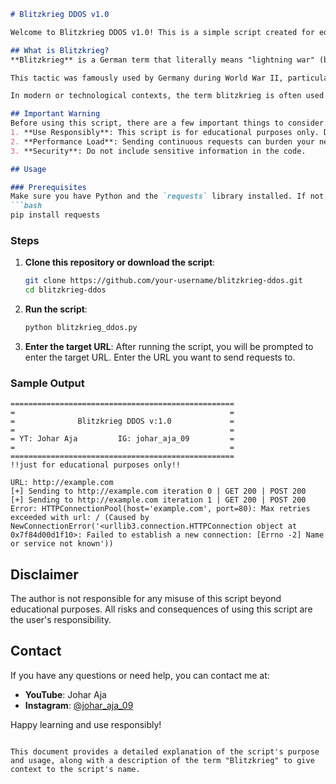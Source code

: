 
```markdown
# Blitzkrieg DDOS v1.0

Welcome to Blitzkrieg DDOS v1.0! This is a simple script created for educational purposes, demonstrating how to send repeated GET and POST requests to a URL.

## What is Blitzkrieg?
**Blitzkrieg** is a German term that literally means "lightning war" (blitz = lightning, krieg = war). It describes a military tactic emphasizing quick and sudden attacks, usually combining air and ground forces simultaneously to shock and destroy the enemy before they can effectively respond.

This tactic was famously used by Germany during World War II, particularly in the invasions of Poland in 1939 and France in 1940. The strategy involves sudden and fast-moving attacks to exploit the element of surprise, disrupt communications, and quickly destroy enemy logistics and command centers.

In modern or technological contexts, the term blitzkrieg is often used metaphorically to describe a fast and devastating attack, such as a cyber attack or an aggressive marketing campaign.

## Important Warning
Before using this script, there are a few important things to consider:
1. **Use Responsibly**: This script is for educational purposes only. Do not use it to attack websites without permission. It's illegal!
2. **Performance Load**: Sending continuous requests can burden your network and computer.
3. **Security**: Do not include sensitive information in the code.

## Usage

### Prerequisites
Make sure you have Python and the `requests` library installed. If not, you can install it with:
```bash
pip install requests
```

### Steps
1. **Clone this repository or download the script**:
    ```bash
    git clone https://github.com/your-username/blitzkrieg-ddos.git
    cd blitzkrieg-ddos
    ```

2. **Run the script**:
    ```bash
    python blitzkrieg_ddos.py
    ```

3. **Enter the target URL**:
    After running the script, you will be prompted to enter the target URL. Enter the URL you want to send requests to.

### Sample Output
```
==================================================
=                                                =
=              Blitzkrieg DDOS v:1.0             =
=                                                =
= YT: Johar Aja         IG: johar_aja_09         =
=                                                =
==================================================
!!just for educational purposes only!! 

URL: http://example.com
[+] Sending to http://example.com iteration 0 | GET 200 | POST 200
[+] Sending to http://example.com iteration 1 | GET 200 | POST 200
Error: HTTPConnectionPool(host='example.com', port=80): Max retries exceeded with url: / (Caused by NewConnectionError('<urllib3.connection.HTTPConnection object at 0x7f84d00d1f10>: Failed to establish a new connection: [Errno -2] Name or service not known'))
```

## Disclaimer
The author is not responsible for any misuse of this script beyond educational purposes. All risks and consequences of using this script are the user's responsibility.

## Contact
If you have any questions or need help, you can contact me at:
- **YouTube**: Johar Aja
- **Instagram**: [@johar_aja_09](https://instagram.com/johar_aja_09)

Happy learning and use responsibly!
```

This document provides a detailed explanation of the script's purpose and usage, along with a description of the term "Blitzkrieg" to give context to the script's name.
